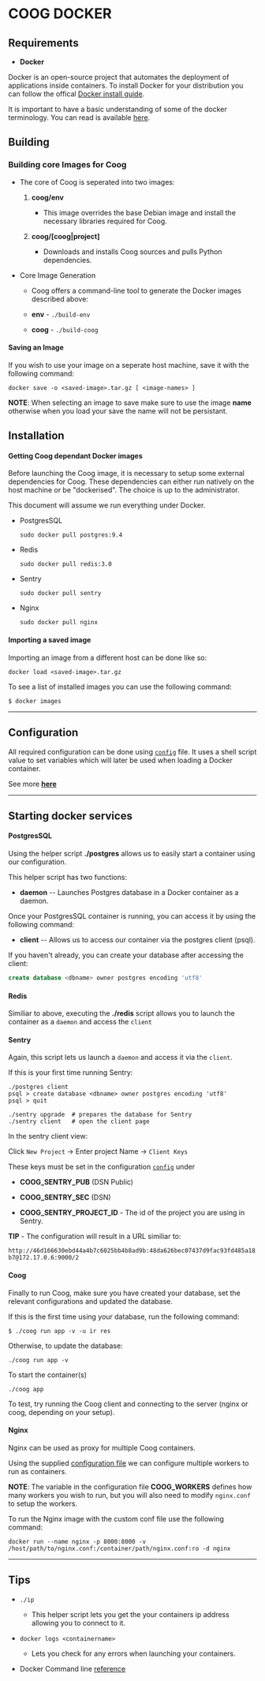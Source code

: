 
# COOG DOCKER

## Requirements

* **Docker**

Docker is an open-source project that automates the deployment of applications inside containers.
To install Docker for your distribution you can follow the offical [Docker install guide].

It is important to have a basic understanding of some of the docker terminology.
You can read is available [here](https://docs.docker.com/engine/reference/glossary/).

[Docker install guide]: https://docs.docker.com/engine/installation/


## Building

### Building core Images for Coog

* The core of Coog is seperated into two images:

	1. **coog/env**
		- This image overrides the base Debian image and 
		  install the necessary libraries required for Coog.
  
	2. **coog/[coog|project]**
	   - Downloads and installs Coog sources and pulls Python dependencies.

* Core Image Generation

	* Coog offers a command-line tool to generate the Docker images described above:

	- **env**  - `./build-env`

	- **coog** - `./build-coog`


#### Saving an Image

If you wish to use your image on a seperate host machine, save it with the following command:

```
docker save -o <saved-image>.tar.gz [ <image-names> ]
```

**NOTE**: When selecting an image to save make sure to use the image __name__ otherwise when 
you load your save the name will not be persistant.


## Installation

#### Getting Coog dependant Docker images

Before launching the Coog image, it is necessary to setup some external dependencies for Coog.
These dependencies can either run natively on the host machine or be "dockerised". 
The choice is up to the administrator.

This document will assume we run everything under Docker.

* PostgresSQL

	`sudo docker pull postgres:9.4`
	
* Redis

	`sudo docker pull redis:3.0`
	
* Sentry

	`sudo docker pull sentry`
	
* Nginx

	`sudo docker pull nginx`

#### Importing a saved image

Importing an image from a different host can be done like so:

```
docker load <saved-image>.tar.gz
```


To see a list of installed images you can use the following command: 

```
$ docker images
```

***

## Configuration

All required configuration can be done using [`config`](./config) file. 
It uses a shell script value to set variables which will later be used when loading a Docker container.

See more [__here__](./config.md)

***

## Starting docker services

#### PostgresSQL
   
Using the helper script __./postgres__ allows us to easily start a container using our configuration.

This helper script has two functions:

- **daemon** -- Launches Postgres database in a Docker container as a daemon.

Once your PostgresSQL container is running, you can access it by using the following command: 

- **client** -- Allows us to access our container via the postgres client (psql).

If you haven't already, you can create your database after accessing the client:

```sql
create database <dbname> owner postgres encoding 'utf8'
```

#### Redis

Similiar to above, executing the __./redis__ script allows you to launch the container as a `daemon`
and access the `client`

#### Sentry

Again, this script lets us launch a `daemon` and access it via the `client`.

If this is your first time running Sentry:

```
./postgres client
psql > create database <dbname> owner postgres encoding 'utf8'
psql > quit

./sentry upgrade  # prepares the database for Sentry
./sentry client	  # open the client page
```

In the sentry client view:

Click `New Project` -> Enter project Name -> `Client Keys`

These keys must be set in the configuration [`config`](./config) under

- **COOG_SENTRY_PUB** (DSN Public)

- **COOG_SENTRY_SEC** (DSN)

- **COOG_SENTRY_PROJECT_ID** - The id of the project you are using in Sentry.

**TIP** - The configuration will result in a URL similiar to:

`http://46d166630ebd44a4b7c6025bb4b8ad9b:48da626bec07437d9fac93fd485a18b7@172.17.0.6:9000/2`

#### Coog

Finally to run Coog, make sure you have created your database, set the relevant configurations and updated the database.


If this is the first time using your database, run the following command:

```
$ ./coog run app -v -u ir res
```

Otherwise, to update the database:

```
./coog run app -v 
```

To start the container(s)
```
./coog app
```


To test, try running the Coog client and connecting to the server (nginx or coog, depending on your setup).

#### Nginx

Nginx can be used as proxy for multiple Coog containers.

Using the supplied [configuration file](./nginx.conf) we can configure 
multiple workers to run as containers. 

**NOTE**: The variable in the configuration file **COOG_WORKERS** defines how many workers you wish to run, but you will also need to modify `nginx.conf` to setup the workers.

To run the Nginx image with the custom conf file use the following command:

```
docker run --name nginx -p 8000:8000 -v /host/path/to/nginx.conf:/container/path/nginx.conf:ro -d nginx
```

***

## Tips

* `./ip` 
  - This helper script lets you get the your containers ip address allowing you to connect to it.

* `docker logs <containername>`
  - Lets you check for any errors when launching your containers.

* Docker Command line [reference](https://docs.docker.com/engine/reference/commandline/)
